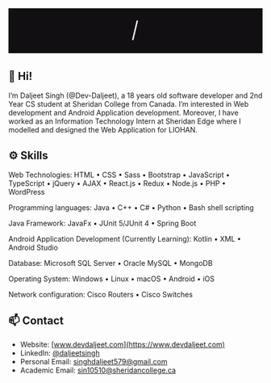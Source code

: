 <div>
  <img src="./intro.gif" alt="Introduction" />
</div>

## 👋 Hi! 
I’m Daljeet Singh (@Dev-Daljeet), a 18 years old software developer and 2nd Year CS student at Sheridan College from Canada. I’m interested in Web development and Android Application development. Moreover, I have worked as an Information Technology Intern at Sheridan Edge where I modelled and designed the Web Application for LIOHAN. 

## ⚙️ Skills

Web Technologies:
HTML • CSS • Sass • Bootstrap • JavaScript • TypeScript • jQuery • AJAX • React.js • Redux • Node.js • PHP • WordPress

Programming languages:
Java • C++ • C# • Python • Bash shell scripting

Java Framework:
JavaFx • JUnit 5/JUnit 4 • Spring Boot

Android Application Development (Currently Learning):
Kotlin • XML • Android Studio

Database:
Microsoft SQL Server • Oracle MySQL • MongoDB

Operating System:
Windows • Linux • macOS • Android • iOS

Network configuration:
Cisco Routers • Cisco Switches

## 📫 Contact
- Website: [www.devdaljeet.com](https://www.devdaljeet.com)
- LinkedIn: [@daljeetsingh](https://www.linkedin.com/in/daljeet-singh-/)
- Personal Email: singhdaljeet579@gmail.com
- Academic Email: sin10510@sheridancollege.ca


